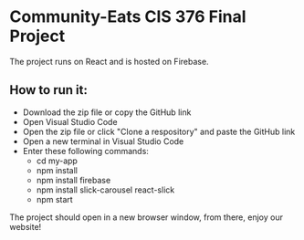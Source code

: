 # Community-Eats CIS 376 Final Project
The project runs on React and is hosted on Firebase.

## How to run it:

- Download the zip file or copy the GitHub link
- Open Visual Studio Code
- Open the zip file or click "Clone a respository" and paste the GitHub link
- Open a new terminal in Visual Studio Code
- Enter these following commands:
  - cd my-app
  - npm install
  - npm install firebase
  - npm install slick-carousel react-slick
  - npm start

The project should open in a new browser window, from there, enjoy our website!
